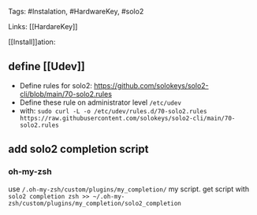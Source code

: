 Tags: #Instalation, #HardwareKey, #solo2

Links: [[HardareKey]] 

[[Install]]ation:

## define [[Udev]]

* Define rules for solo2: https://github.com/solokeys/solo2-cli/blob/main/70-solo2.rules 
* Define these rule on administrator level `/etc/udev`
* with:
  `sudo curl -L -o /etc/udev/rules.d/70-solo2.rules https://raw.githubusercontent.com/solokeys/solo2-cli/main/70-solo2.rules`

## add solo2 completion script

### oh-my-zsh

use `/.oh-my-zsh/custom/plugins/my_completion/` my script. 
get script with `solo2 completion zsh >> ~/.oh-my-zsh/custom/plugins/my_completion/solo2_completion`
